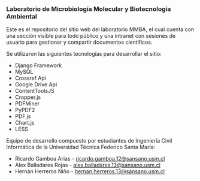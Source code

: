 ### Laboratorio de Microbiología Molecular y Biotecnología Ambiental

Este es el repositorio del sitio web del laboratorio MMBA, el cual cuenta con una sección visible para todo público y una intranet con sesiones de usuario para gestionar y compartir documentos científicos.

Se utilizaron las siguientes tecnologías para desarrollar el sitio:

- Django Framework
- MySQL
- Crossref Api
- Google Drive Api
- ContentToolsJS
- Cropper.js
- PDFMiner
- PyPDF2
- PDF.js
- Chart.js
- LESS



Equipo de desarrollo compuesto por estudiantes de Ingeniería Civil Informática de la Universidad Técnica Federico Santa María:

- Ricardo Gamboa Arias - [ricardo.gamboa.12@sansano.usm.cl](mailto:ricardo.gamboa.12@sansano.usm.cl) 
- Alex Balladares Rojas - [alex.balladares.13@sansano.usm.cl](mailto:alex.balladares.13@sansano.usm.cl)
- Hernán Herreros Niño - [hernan.herreros.13@sansano.usm.cl](mailto:hernan.herreros.13@sansano.usm.cl) 

